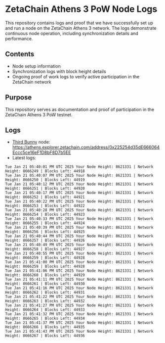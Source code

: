 # ZetaChain Athens 3 PoW Node Logs
This repository contains logs and proof that we have successfully set up and run a node on the ZetaChain Athens 3 network. The logs demonstrate continuous node operation, including synchronization details and performance.

## Contents
- Node setup information
- Synchronization logs with block height details
- Ongoing proof of work logs to verify active participation in the ZetaChain network

## Purpose
This repository serves as documentation and proof of participation in the ZetaChain Athens 3 PoW testnet.

## Logs

- [Third Bunny](https://thirdbunny.xyz/) node: https://athens.explorer.zetachain.com/address/0x225254d35dE666064Eccc5ce16eF1D8bF8D7b5EE
- Latest logs:
```
Tue Jan 21 05:40:01 PM UTC 2025 Your Node Height: 8621331 | Network Height: 8666249 | Blocks Left: 44918
Tue Jan 21 05:40:07 PM UTC 2025 Your Node Height: 8621331 | Network Height: 8666250 | Blocks Left: 44919
Tue Jan 21 05:40:12 PM UTC 2025 Your Node Height: 8621331 | Network Height: 8666251 | Blocks Left: 44920
Tue Jan 21 05:40:17 PM UTC 2025 Your Node Height: 8621331 | Network Height: 8666252 | Blocks Left: 44921
Tue Jan 21 05:40:22 PM UTC 2025 Your Node Height: 8621331 | Network Height: 8666253 | Blocks Left: 44922
Tue Jan 21 05:40:28 PM UTC 2025 Your Node Height: 8621331 | Network Height: 8666254 | Blocks Left: 44923
Tue Jan 21 05:40:33 PM UTC 2025 Your Node Height: 8621331 | Network Height: 8666255 | Blocks Left: 44924
Tue Jan 21 05:40:39 PM UTC 2025 Your Node Height: 8621331 | Network Height: 8666256 | Blocks Left: 44925
Tue Jan 21 05:40:44 PM UTC 2025 Your Node Height: 8621331 | Network Height: 8666257 | Blocks Left: 44926
Tue Jan 21 05:40:49 PM UTC 2025 Your Node Height: 8621331 | Network Height: 8666258 | Blocks Left: 44927
Tue Jan 21 05:40:55 PM UTC 2025 Your Node Height: 8621331 | Network Height: 8666259 | Blocks Left: 44928
Tue Jan 21 05:41:00 PM UTC 2025 Your Node Height: 8621331 | Network Height: 8666259 | Blocks Left: 44928
Tue Jan 21 05:41:06 PM UTC 2025 Your Node Height: 8621331 | Network Height: 8666260 | Blocks Left: 44929
Tue Jan 21 05:41:11 PM UTC 2025 Your Node Height: 8621331 | Network Height: 8666261 | Blocks Left: 44930
Tue Jan 21 05:41:16 PM UTC 2025 Your Node Height: 8621331 | Network Height: 8666262 | Blocks Left: 44931
Tue Jan 21 05:41:22 PM UTC 2025 Your Node Height: 8621331 | Network Height: 8666263 | Blocks Left: 44932
Tue Jan 21 05:41:27 PM UTC 2025 Your Node Height: 8621331 | Network Height: 8666264 | Blocks Left: 44933
Tue Jan 21 05:41:32 PM UTC 2025 Your Node Height: 8621331 | Network Height: 8666265 | Blocks Left: 44934
Tue Jan 21 05:41:37 PM UTC 2025 Your Node Height: 8621331 | Network Height: 8666266 | Blocks Left: 44935
Tue Jan 21 05:41:43 PM UTC 2025 Your Node Height: 8621331 | Network Height: 8666267 | Blocks Left: 44936
```
